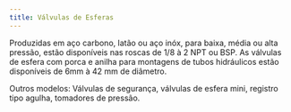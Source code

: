 ```yaml
---
title: Válvulas de Esferas
---
```


Produzidas em aço carbono, latão ou aço inóx, para baixa, média ou alta pressão, estão disponíveis nas roscas de 1/8 à 2 NPT ou BSP. As válvulas de esfera com porca e anilha para montagens de tubos hidráulicos estão disponíveis de 6mm à 42 mm de diâmetro.

Outros modelos: Válvulas de segurança, válvulas de esfera mini, registro tipo agulha, tomadores de pressão.

